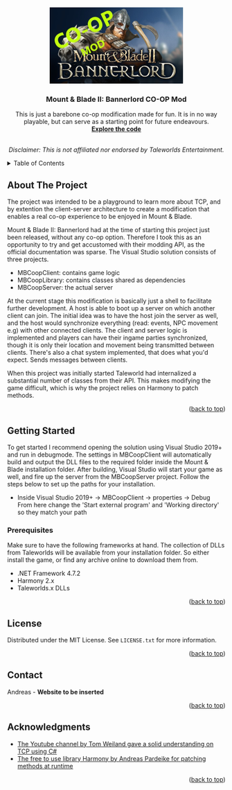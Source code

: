<a name="readme-top"></a>
<!-- PROJECT LOGO -->
<br />
<div align="center">
  <a href="https://github.com/Andreas1331/MBCoop">
    <img src="images/mb_logo.jpg" alt="Logo" width="308" height="176">
  </a>

<h3 align="center">Mount & Blade II: Bannerlord CO-OP Mod</h3>

  <p align="center">
    This is just a barebone co-op modification made for fun. It is in no way playable, but can serve as a starting point for future endeavours.
    <br />
    <a href="https://github.com/Andreas1331/MBCoop/tree/master/MBCoopMod"><strong>Explore the code</strong></a>
    <br />
    <br />
    <p><i>Disclaimer: This is not affiliated nor endorsed by Taleworlds Entertainment.</i></p>
  </p>
</div>

<!-- TABLE OF CONTENTS -->
<details>
  <summary>Table of Contents</summary>
  <ol>
    <li><a href="#about-the-project">About The Project</a></li>
    <li>
      <a href="#getting-started">Getting Started</a>
      <ul>
        <li><a href="#prerequisites">Prerequisites</a></li>
      </ul>
    </li>
    <li><a href="#license">License</a></li>
    <li><a href="#contact">Contact</a></li>
    <li><a href="#acknowledgments">Acknowledgments</a></li>
  </ol>
</details>


<!-- ABOUT THE PROJECT -->
## About The Project

The project was intended to be a playground to learn more about TCP, and by extention the client-server architecture to create a modification that enables a real co-op experience to be enjoyed in Mount & Blade. 

Mount & Blade II: Bannerlord had at the time of starting this project just been released, without any co-op option. Therefore I took this as an opportunity to try and get accustomed with their modding API, as the official documentation was sparse. The Visual Studio solution consists of three projects.
* MBCoopClient: contains game logic
* MBCoopLibrary: contains classes shared as dependencies
* MBCoopServer: the actual server

At the current stage this modification is basically just a shell to facilitate further development. A host is able to boot up a server on which another client can join. The initial idea was to have the host join the server as well, and the host would synchronize everything (read: events, NPC movement e.g) with other connected clients. The client and server logic is implemented and players can have their ingame parties synchronized, though it is only their location and movement being transmitted between clients. There's also a chat system implemented, that does what you'd expect. Sends messages between clients.

When this project was initially started Taleworld had internalized a substantial number of classes from their API. This makes modifying the game difficult, which is why the project relies on Harmony to patch methods.

<p align="right">(<a href="#readme-top">back to top</a>)</p>


<!-- GETTING STARTED -->
## Getting Started

To get started I recommend opening the solution using Visual Studio 2019+ and run in debugmode. The settings in MBCoopClient will automatically build and output the DLL files to the required folder inside the Mount & Blade installation folder. After building, Visual Studio will start your game as well, and fire up the server from the MBCoopServer project. 
Follow the steps below to set up the paths for your installation.
* Inside Visual Studio 2019+ -> MBCoopClient -> properties -> Debug <br>From here change the 'Start external program' and 'Working directory' so they match your path

### Prerequisites

Make sure to have the following frameworks at hand. The collection of DLLs from Taleworlds will be available from your installation folder. So either install the game, or find any archive online to download them from.
* .NET Framework 4.7.2
* Harmony 2.x
* Taleworlds.x DLLs

<p align="right">(<a href="#readme-top">back to top</a>)</p>


<!-- LICENSE -->
## License

Distributed under the MIT License. See `LICENSE.txt` for more information.

<p align="right">(<a href="#readme-top">back to top</a>)</p>


<!-- CONTACT -->
## Contact

Andreas  - **Website to be inserted**

<p align="right">(<a href="#readme-top">back to top</a>)</p>


<!-- ACKNOWLEDGMENTS -->
## Acknowledgments

* [The Youtube channel by Tom Weiland gave a solid understanding on TCP using C#](https://www.youtube.com/c/TomWeiland)
* [The free to use library Harmony by Andreas Pardeike for patching methods at runtime](https://harmony.pardeike.net/)

<p align="right">(<a href="#readme-top">back to top</a>)</p>

